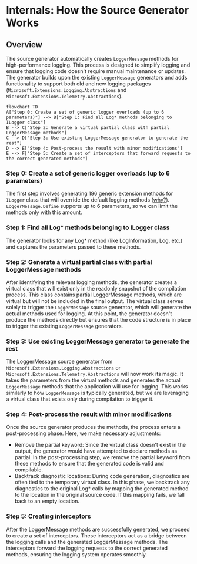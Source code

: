 # Internals: How the Source Generator Works

## Overview

The source generator automatically creates `LoggerMessage` methods for high-performance logging.
This process is designed to simplify logging and ensure that logging code doesn't require manual maintenance or updates.
The generator builds upon the existing `LoggerMessage` generators and adds functionality to support both old and new logging packages (`Microsoft.Extensions.Logging.Abstractions` and `Microsoft.Extensions.Telemetry.Abstractions`).

```mermaid
flowchart TD
A["Step 0: Create a set of generic logger overloads (up to 6 parameters)"] --> B["Step 1: Find all Log* methods belonging to ILogger class"]
B --> C["Step 2: Generate a virtual partial class with partial LoggerMessage methods"]
C --> D["Step 3: Use existing LoggerMessage generator to generate the rest"]
D --> E["Step 4: Post-process the result with minor modifications"]
E --> F["Step 5: Create a set of interceptors that forward requests to the correct generated methods"]
```

### Step 0: Create a set of generic logger overloads (up to 6 parameters)

The first step involves generating 196 generic extension methods for `ILogger` class that will override the default logging methods ([why?](./ADR/ADR-01_Generation_of_logger_extension_methods_overloads.md)).
`LoggerMessage.Define` supports up to 6 parameters, so we can limit the methods only with this amount.

### Step 1: Find all Log* methods belonging to ILogger class

The generator looks for any Log* method (like LogInformation, Log, etc.) and captures the parameters passed to these methods.

### Step 2: Generate a virtual partial class with partial LoggerMessage methods

After identifying the relevant logging methods, the generator creates a virtual class that will exist only in the readonly snapshot of the compilation process.
This class contains partial LoggerMessage methods, which are virtual but will not be included in the final output.
The virtual class serves solely to trigger the `LoggerMessage` source generator, which will generate the actual methods used for logging.
At this point, the generator doesn't produce the methods directly but ensures that the code structure is in place to trigger the existing `LoggerMessage` generators.

### Step 3: Use existing LoggerMessage generator to generate the rest

The LoggerMessage source generator from `Microsoft.Extensions.Logging.Abstractions` or `Microsoft.Extensions.Telemetry.Abstractions` will now work its magic.
It takes the parameters from the virtual methods and generates the actual `LoggerMessage` methods that the application will use for logging.
This works similarly to how `LoggerMessage` is typically generated, but we are leveraging a virtual class that exists only during compilation to trigger it.

### Step 4: Post-process the result with minor modifications

Once the source generator produces the methods, the process enters a post-processing phase. Here, we make necessary adjustments:

* Remove the partial keyword: Since the virtual class doesn't exist in the output, the generator would have attempted to declare methods as partial.
In the post-processing step, we remove the partial keyword from these methods to ensure that the generated code is valid and compilable.
* Backtrack diagnostic locations: During code generation, diagnostics are often tied to the temporary virtual class.
In this phase, we backtrack any diagnostics to the original Log* calls by mapping the generated method to the location in the original source code.
If this mapping fails, we fall back to an empty location.

### Step 5: Creating interceptors

After the LoggerMessage methods are successfully generated, we proceed to create a set of interceptors.
These interceptors act as a bridge between the logging calls and the generated LoggerMessage methods.
The interceptors forward the logging requests to the correct generated methods, ensuring the logging system operates smoothly.
